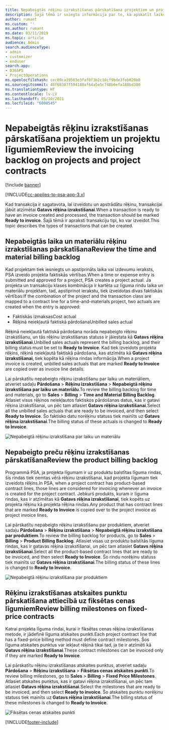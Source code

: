 ```yaml
---
title: Nepabeigtās rēķinu izrakstīšanas pārskatīšana projektiem un projektu līgumiem
description: Šajā tēmā ir sniegta informācija par to, kā apskatīt laiku, izdevumus un produktu rezerves, un kā tās atzīmēt kā gatavus rēķina izrakstīšanai.
author: rumant
ms.custom: ''
ms.author: rumant
ms.date: 03/11/2019
ms.topic: article
audience: Admin
search.audienceType:
- admin
- customizer
- enduser
search.app:
- D365PS
- ProjectOperations
ms.openlocfilehash: cec09ca39563e3faf0f3b2c10cf9bde3feb020b0
ms.sourcegitcommit: 40f68387f594180af64a5e5c748b6efa188bd300
ms.translationtype: HT
ms.contentlocale: lv-LV
ms.lasthandoff: 05/10/2021
ms.locfileid: "6008545"
---
```

# <a name="review-the-invoicing-backlog-on-projects-and-project-contracts"></a><span data-ttu-id="936af-103">Nepabeigtās rēķinu izrakstīšanas pārskatīšana projektiem un projektu līgumiem</span><span class="sxs-lookup"><span data-stu-id="936af-103">Review the invoicing backlog on projects and project contracts</span></span>

[!include [banner](../includes/psa-now-project-operations.md)]

[!INCLUDE[cc-applies-to-psa-app-3.x](../includes/cc-applies-to-psa-app-3x.md)]

<span data-ttu-id="936af-104">Kad transakcija ir sagatavota, lai izveidotu un apstrādātu rēķinu, transakcijai jābūt atzīmētai **Gatavs rēķina izrakstīšanai**.</span><span class="sxs-lookup"><span data-stu-id="936af-104">When a transaction is ready to have an invoice created and processed, the transaction should be marked **Ready to invoice**.</span></span> <span data-ttu-id="936af-105">Šajā tēmā ir apraksti transakciju tipi, ko var izveidot.</span><span class="sxs-lookup"><span data-stu-id="936af-105">This topic describes the types of transactions that can be created.</span></span>

## <a name="review-the-time-and-material-billing-backlog"></a><span data-ttu-id="936af-106">Nepabeigtās laika un materiālu rēķinu izrakstīšanas pārskatīšana</span><span class="sxs-lookup"><span data-stu-id="936af-106">Review the time and material billing backlog</span></span>

<span data-ttu-id="936af-107">Kad projektam tiek iesniegts un apstiprināts laika vai izdevumu ieraksts, PSA izveido projekta faktiskās vērtības.</span><span class="sxs-lookup"><span data-stu-id="936af-107">When a time or expense entry is submitted and approved for a project, PSA creates a project actual.</span></span> <span data-ttu-id="936af-108">Ja projekta un transakciju klases kombinācija ir kartēta uz līguma rindu laika un materiālu projektam, tad, apstiprinot ierakstu, tiek izveidotas divas faktiskās vērtības:</span><span class="sxs-lookup"><span data-stu-id="936af-108">If the combination of the project and the transaction class are mapped to a contract line for a time-and-materials project, two actuals are created when the entry is approved:</span></span>

- <span data-ttu-id="936af-109">Faktiskās izmaksas</span><span class="sxs-lookup"><span data-stu-id="936af-109">Cost actual</span></span> 
- <span data-ttu-id="936af-110">Rēķinā neiekļautā faktiskā pārdošana</span><span class="sxs-lookup"><span data-stu-id="936af-110">Unbilled sales actual</span></span>

<span data-ttu-id="936af-111">Rēķinā neiekļautā faktiskā pārdošana norāda nepabeigto rēķinu izrakstīšanu, un tās rēķinu izrakstīšanas statuss ir jāiestata kā **Gatavs rēķina izrakstīšanai**.</span><span class="sxs-lookup"><span data-stu-id="936af-111">Unbilled sales actuals represent the billing backlog, and their billing status must be set to **Ready to Invoice**.</span></span> <span data-ttu-id="936af-112">Kad tiek izveidots projekta rēķins, rēķinā neiekļautā faktiskā pārdošana, kas atzīmēta kā **Gatavs rēķina izrakstīšanai**, tiek kopēta kā rēķina rindas informācija.</span><span class="sxs-lookup"><span data-stu-id="936af-112">When a project invoice is created, unbilled sales actuals that are marked **Ready to Invoice** are copied over as invoice line details.</span></span>

<span data-ttu-id="936af-113">Lai pārskatītu nepabeigto rēķinu izrakstīšanu par laiku un materiāliem, atveriet sadaļu **Pārdošana** \> **Rēķinu izrakstīšana** \> **Nepabeigtā rēķinu izrakstīšana par laiku un materiālu**.</span><span class="sxs-lookup"><span data-stu-id="936af-113">To review the billing backlog for time and materials, go to **Sales** \> **Billing** \> **Time and Material Billing Backlog**.</span></span> <span data-ttu-id="936af-114">Atlasiet visus rēķinos neiekļautos faktiskos pārdošanas datus, kas ir gatavi rēķina izrakstīšanai, un pēc tam atlasiet **Gatavs rēķina izrakstīšanai**.</span><span class="sxs-lookup"><span data-stu-id="936af-114">Select all the unbilled sales actuals that are ready to be invoiced, and then select **Ready to Invoice**.</span></span> <span data-ttu-id="936af-115">Šo faktisko datu norēķinu statuss tiek mainīts uz **Gatavs rēķina izrakstīšanai**.</span><span class="sxs-lookup"><span data-stu-id="936af-115">The billing status of these actuals is changed to **Ready to Invoice**.</span></span>

![Nepabeigtā rēķinu izrakstīšana par laiku un materiālu](media/TMBacklog.png)

## <a name="review-the-product-billing-backlog"></a><span data-ttu-id="936af-117">Nepabeigto preču rēķinu izrakstīšanas pārskatīšana</span><span class="sxs-lookup"><span data-stu-id="936af-117">Review the product billing backlog</span></span>

<span data-ttu-id="936af-118">Programmā PSA, ja projekta līgumam ir uz produktu balstītas līguma rindas, šīs rindas tiek ņemtas vērā rēķinu izrakstīšanai, kad projekta līgumam tiek izveidots rēķins.</span><span class="sxs-lookup"><span data-stu-id="936af-118">In PSA, when a project contract has product-based contract lines, those lines are considered for invoicing whenever an invoice is created for the project contract.</span></span> <span data-ttu-id="936af-119">Jebkurš produkts, kuram ir līguma rindas, kas ir atzīmētas kā **Gatavs rēķina izrakstīšanai**, tiek kopēts uz projekta rēķinu kā projekta rēķina rindas.</span><span class="sxs-lookup"><span data-stu-id="936af-119">Any product that has contract lines that are marked **Ready to Invoice** is copied over to the project invoice as project invoice lines.</span></span>

<span data-ttu-id="936af-120">Lai pārskatītu nepabeigto rēķinu izrakstīšanu par produktiem, atveriet sadaļu **Pārdošana** \> **Rēķinu izrakstīšana** \> **Nepabeigtā rēķinu izrakstīšana par produktiem**.</span><span class="sxs-lookup"><span data-stu-id="936af-120">To review the billing backlog for products, go to **Sales** \> **Billing** \> **Product Billing Backlog**.</span></span> <span data-ttu-id="936af-121">Atlasiet visas uz produktu balstītās līguma rindas, kas ir gatavas rēķina izrakstīšanai, un pēc tam atlasiet **Gatavs rēķina izrakstīšanai**.</span><span class="sxs-lookup"><span data-stu-id="936af-121">Select all the product-based contract lines that are ready to be invoiced, and then select **Ready to Invoice**.</span></span> <span data-ttu-id="936af-122">Šo rindu norēķinu statuss tiek mainīts uz **Gatavs rēķina izrakstīšanai**.</span><span class="sxs-lookup"><span data-stu-id="936af-122">The billing status of these lines is changed to **Ready to Invoice**.</span></span>

![Nepabeigtā rēķinu izrakstīšana par produktiem](media/ProductBacklog.png)

## <a name="review-billing-milestones-on-fixed-price-contracts"></a><span data-ttu-id="936af-124">Rēķinu izrakstīšanas atskaites punktu pārskatīšana attiecībā uz fiksētas cenas līgumiem</span><span class="sxs-lookup"><span data-stu-id="936af-124">Review billing milestones on fixed-price contracts</span></span>

<span data-ttu-id="936af-125">Katrai projekta līguma rindai, kurai ir fiksētas cenas rēķina izrakstīšanas metode, ir jādefinē līguma atskaites punkti.</span><span class="sxs-lookup"><span data-stu-id="936af-125">Each project contract line that has a fixed-price billing method must define contract milestones.</span></span> <span data-ttu-id="936af-126">Šos līguma atskaites punktus var iekļaut rēķinā tikai tad, ja tie ir atzīmēti kā **Gatavs rēķina izrakstīšanai**.</span><span class="sxs-lookup"><span data-stu-id="936af-126">These contract milestones can be invoiced only if they are marked **Ready to Invoice**.</span></span> 

<span data-ttu-id="936af-127">Lai pārskatītu rēķinu izrakstīšanas atskaites punktus, atveriet sadaļu **Pārdošana** \> **Rēķinu izrakstīšana** \> **Fiksētas cenas atskaites punkti**.</span><span class="sxs-lookup"><span data-stu-id="936af-127">To review billing milestones, go to **Sales** \> **Billing** \> **Fixed Price Milestones**.</span></span> <span data-ttu-id="936af-128">Atlasiet atskaites punktus, kas ir gatavi rēķina izrakstīšanai, un pēc tam atlasiet **Gatavs rēķina izrakstīšanai**.</span><span class="sxs-lookup"><span data-stu-id="936af-128">Select the milestones that are ready to be invoiced, and then select **Ready to invoice**.</span></span> <span data-ttu-id="936af-129">Šo atskaites punktu norēķinu statuss tiek mainīts uz **Gatavs rēķina izrakstīšanai**.</span><span class="sxs-lookup"><span data-stu-id="936af-129">The billing status of these milestones is changed to **Ready to Invoice**.</span></span>

![Fiksētas cenas atskaites punkti](media/FPBacklog.png)


[!INCLUDE[footer-include](../includes/footer-banner.md)]